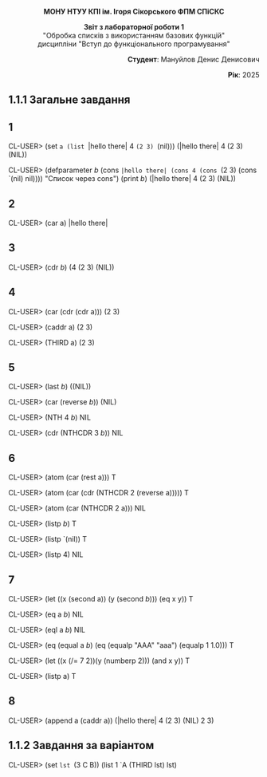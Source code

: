 <p align="center"><b>МОНУ НТУУ КПІ ім. Ігоря Сікорського ФПМ СПіСКС</b></p>

<p align="center">
<b>Звіт з лабораторної роботи 1</b><br/>
"Обробка списків з використанням базових функцій"<br/>
дисципліни "Вступ до функціонального програмування"
</p>

<p align="right"><b>Студент</b>: Мануйлов Денис Денисович</p>
<p align="right"><b>Рік</b>: 2025</p>

## 1.1.1 Загальне завдання
## 1
CL-USER> (set `a (list `|hello there| 4 `(2 3) `(nil)))
(|hello there| 4 (2 3) (NIL))

CL-USER> (defparameter *b* (cons `|hello there| (cons 4 (cons `(2 3) (cons `(nil) nil)))) "Список через cons")
(print *b*)
(|hello there| 4 (2 3) (NIL)) 

## 2
CL-USER> (car a)
|hello there|

## 3
CL-USER> (cdr *b*)
(4 (2 3) (NIL))

## 4
CL-USER> (car (cdr (cdr a)))
(2 3)

CL-USER> (caddr a)
(2 3)

CL-USER> (THIRD a)
(2 3)

## 5
CL-USER> (last *b*)
((NIL))

CL-USER> (car (reverse *b*))
(NIL)

CL-USER> (NTH 4 *b*)
NIL

CL-USER> (cdr (NTHCDR 3 *b*))
NIL

## 6
CL-USER> (atom (car (rest a)))
T

CL-USER> (atom (car (cdr (NTHCDR 2 (reverse a)))))
T

CL-USER> (atom (car (NTHCDR 2 a)))
NIL

CL-USER> (listp *b*)
T

CL-USER> (listp `(nil))
T

CL-USER> (listp 4)
NIL

## 7
CL-USER> (let ((x (second a)) (y (second *b*))) (eq x y)) 
T

CL-USER> (eq a *b*) 
NIL

CL-USER> (eql a *b*) 
NIL

CL-USER> (eq (equal a *b*) (eq (equalp "AAA" "aaa") (equalp 1 1.0)))
T

CL-USER> (let ((x (/= 7 2))(y (numberp 2))) (and x y))
T

CL-USER> (listp a)
T

## 8
CL-USER> (append a (caddr a)) 
(|hello there| 4 (2 3) (NIL) 2 3)


## 1.1.2 Завдання за варіантом
CL-USER> (set `lst `(3 C B))
(list 1 `A (THIRD lst) lst)
